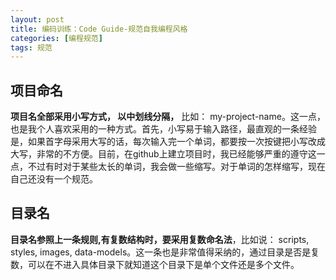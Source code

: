 ```yaml
---
layout: post
title: 编码训练：Code Guide-规范自我编程风格
categories: [编程规范]
tags: 规范
---
```


## 项目命名

**项目名全部采用小写方式， 以中划线分隔，** 比如： my-project-name。这一点，也是我个人喜欢采用的一种方式。首先，小写易于输入路径，最直观的一条经验是，如果首字母采用大写的话，每次输入完一个单词，都要按一次按键把小写改成大写，非常的不方便。目前，在github上建立项目时，我已经能够严重的遵守这一点，不过有时对于某些太长的单词，我会做一些缩写。对于单词的怎样缩写，现在自己还没有一个规范。

## 目录名

**目录名参照上一条规则,有复数结构时，要采用复数命名法**，比如说： scripts, styles, images, data-models。这一条也是非常值得采纳的，通过目录是否是复数，可以在不进入具体目录下就知道这个目录下是单个文件还是多个文件。